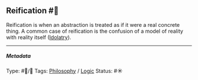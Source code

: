 ## Reification  #🧠

Reification is when an abstraction is treated as if it were a real concrete thing. A common case of reification is the confusion of a model of reality with reality itself ([Idolatry](Idolatry.md)).

---

##### Metadata

Type: #🔵/🔵 
Tags: [Philosophy](Philosophy.md) / [Logic](Logic.md)
Status: #☀️ 
